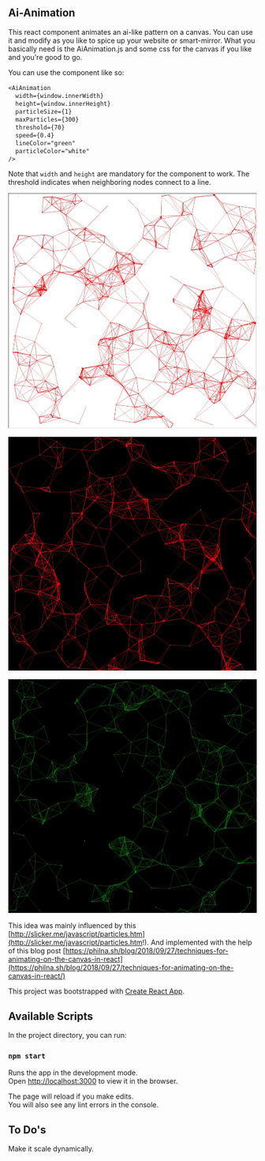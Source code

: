 ## Ai-Animation

This react component animates an ai-like pattern on a canvas. You can use it and modify as you
like to spice up your website or smart-mirror. What you basically need is the AiAnimation.js and
some css for the canvas if you like and you're good to go.

You can use the component like so:
```JSX
<AiAnimation
  width={window.innerWidth}
  height={window.innerHeight}
  particleSize={1}
  maxParticles={300}
  threshold={70}
  speed={0.4}
  lineColor="green"
  particleColor="white"
/>
```
Note that `width` and `height` are mandatory for the component to work. The threshold indicates
when neighboring nodes connect to a line.

![with white background](/img/ai1.jpg)

![with white background](/img/ai2.jpg)

![with white background](/img/ai3.jpg)

This idea was mainly influenced by this
[http://slicker.me/javascript/particles.htm](http://slicker.me/javascript/particles.htm!).
And implemented with the help of this blog post
[https://philna.sh/blog/2018/09/27/techniques-for-animating-on-the-canvas-in-react](https://philna.sh/blog/2018/09/27/techniques-for-animating-on-the-canvas-in-react/)


This project was bootstrapped with
[Create React App](https://github.com/facebook/create-react-app).

## Available Scripts

In the project directory, you can run:

### `npm start`

Runs the app in the development mode.<br>
Open [http://localhost:3000](http://localhost:3000) to view it in the browser.

The page will reload if you make edits.<br>
You will also see any lint errors in the console.

## To Do's

Make it scale dynamically.
